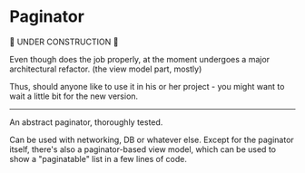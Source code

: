 # Paginator

🚧 UNDER CONSTRUCTION 🚧

Even though does the job properly, at the moment undergoes a major architectural refactor. (the view model part, mostly)

Thus, should anyone like to use it in his or her project - you might want to wait a little bit for the new version.

--------

An abstract paginator, thoroughly tested.

Can be used with networking, DB or whatever else. 
Except for the paginator itself, there's also a paginator-based view model,
which can be used to show a "paginatable" list in a few lines of code.
